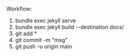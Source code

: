 Workflow:
1. bundle exec jekyll serve
2. bundle exec jekyll build --destination docs/
3. git add *
4. git commit -m "msg"
5. git push -u origin main